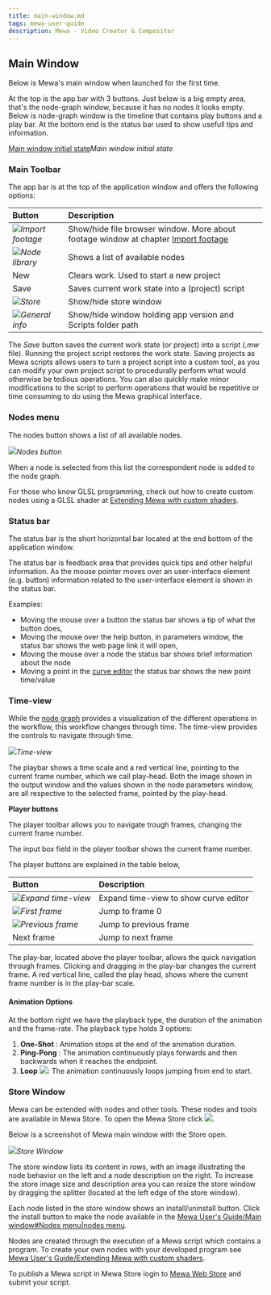 ```yaml
---
title: main-window.md
tags: mewa-user-guide
description: Mewa - Video Creator & Compositor
---
```


## Main Window

Below is Mewa's main window when launched for the first time.

At the top is the app bar with 3 buttons. Just below is a big empty area, that's the node-graph window, because it has no nodes it looks empty. 
Below is node-graph window is the timeline that contains play buttons and a play bar. At the bottom end is the status bar used to show usefull tips and information.

[Main window initial state](https://upload.wikimedia.org/wikipedia/commons/8/88/MainWindowEmpty.png)*Main window initial state*


### Main Toolbar

The app bar is at the top of the application window and offers the following options:


| Button | Description |
|:------ |:----------- |
| ![](https://upload.wikimedia.org/wikipedia/commons/7/77/OpenButton.png)*Import footage* | Show/hide file browser window. More about footage window at chapter [Import footage]() |
| ![](https://upload.wikimedia.org/wikipedia/commons/d/d7/NodeLibraryButton.png)*Node library* | Shows a list of available nodes |
|  New | Clears work. Used to start a new project |
|  Save | Saves current work state into a (project) script |
| ![](https://upload.wikimedia.org/wikipedia/commons/4/42/StoreIcon.png)*Store* | Show/hide store window |
| ![](https://upload.wikimedia.org/wikipedia/commons/c/c1/AboutIcon.png)*General info* | Show/hide window holding app version and Scripts folder path |

The *Save* button saves the current work state (or project) into a script (*.mw* file).
Running the project script restores the work state.
Saving projects as Mewa scripts allows users to turn a project script into a custom tool, as you can modify your own
project script to procedurally perform what would
otherwise be tedious operations.
You can also quickly make minor modifications to the script to perform operations that
would be repetitive or time consuming to do using the Mewa graphical interface.


### Nodes menu
The nodes button shows a list of all available nodes.

![](https://upload.wikimedia.org/wikipedia/commons/0/0b/NodeListMenu.png)*Nodes button*


When a node is selected from this list the correspondent node is added to the node graph.

For those who know GLSL programming, check out how to create custom nodes using a GLSL shader at [Extending Mewa with custom shaders]().

### Status bar

The status bar is the short horizontal bar located at the end bottom of the application window.

The status bar is feedback area that provides quick tips and other helpful information.
As the mouse pointer moves over an user-interface element (e.g. button) information related to the user-interface element is shown in the status bar.

Examples:
* Moving the mouse over a button the status bar shows a tip of what the button does,
* Moving the mouse over the help button, in parameters window, the status bar shows the web page link it will open,
* Moving the mouse over a node the status bar shows brief information about the node
* Moving a point in the [curve editor]() the status bar shows the new point time/value

### Time-view

While the [node graph](https://hackmd.io/@k--5gSDXTFSeySUer_0emQ/SkGOcUEbY) provides a visualization of the different operations in the workflow, this workflow changes through time.
The time-view provides the controls to navigate through time.


![](https://i.imgur.com/YD4MBWw.png)*Time-view*


The playbar shows a time scale and a red vertical line, pointing to the current frame number, which we call play-head.
Both the image shown in the output window and the values shown in the node parameters window, are all respective to the selected frame, pointed by the play-head.


**Player buttons**

The player toolbar allows you to navigate trough frames, changing the current frame number.

The input box field in the player toolbar shows the current frame number.

The player buttons are explained in the table below,

| Button | Description |
|:------ |:----------- |
| ![](https://upload.wikimedia.org/wikipedia/commons/d/d2/ShowCurveEditorButton.png)*Expand time-view* | Expand time-view to show curve editor |
| ![](https://upload.wikimedia.org/wikipedia/commons/5/50/JumpStartIcon.png)*First frame* | Jump to frame 0 |
| ![](https://upload.wikimedia.org/wikipedia/commons/5/57/PreviousFrameIcon.png)*Previous frame* | Jump to previous frame |
|  Next frame | Jump to next frame |


The play-bar, located above the player toolbar, allows the quick navigation through frames. 
Clicking and dragging in the play-bar changes the current frame. A red vertical line, called the play head, shows where the current frame number is in the play-bar scale.

#### Animation Options

At the bottom right we have the playback type, the duration of the animation and the frame-rate.
The playback type holds 3 options:
  1.  **One-Shot** : Animation stops at the end of the animation duration. 
  2. **Ping-Pong** : The animation continuously plays forwards and then backwards when it reaches the endpoint.
  3. **Loop** ![](https://i.imgur.com/91pQOp3.png): The animation continuously loops jumping from end to start.




### Store Window

Mewa can be extended with nodes and other tools. These nodes and tools are available in Mewa Store.
To open the Mewa Store click ![](https://upload.wikimedia.org/wikipedia/commons/4/42/StoreIcon.png). 

Below is a screenshot of Mewa main window with the Store open. 

![](https://upload.wikimedia.org/wikipedia/commons/8/8d/StoreInMainWindow.png)*Store Window*

The store window lists its content in rows, with an image illustrating the node behavior on the left and a node description on the right.
To increase the store image size and description area you can resize the store window by dragging the splitter (located at the left edge of the store window).

Each node listed in the store window shows an install/uninstall button.
Click the install button to make the node available in the [Mewa User's Guide/Main window#Nodes menu|nodes menu]().

Nodes are created through the execution of a Mewa script which contains a program.
To create your own nodes with your developed program see [Mewa User's Guide/Extending Mewa with custom shaders]().

To publish a Mewa script in Mewa Store login to [Mewa Web Store](http://mewatools.com/tools/) and submit your script.


